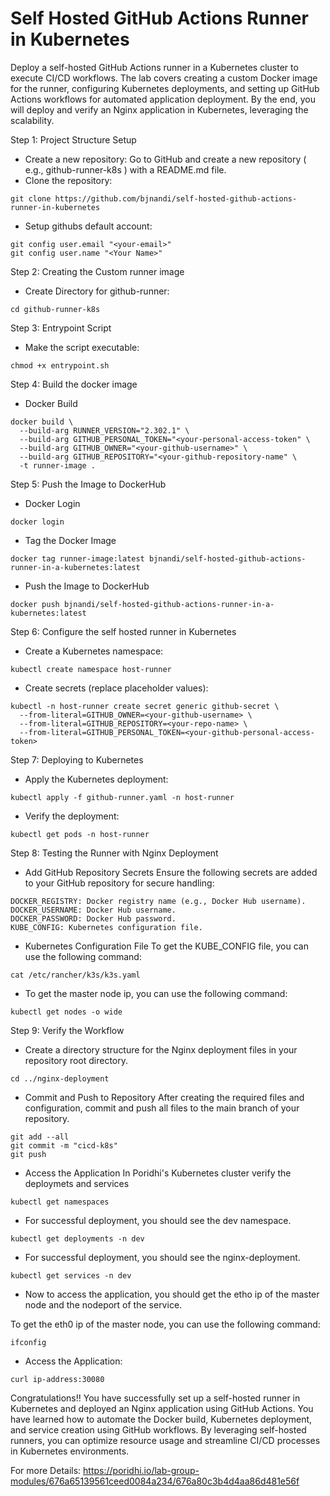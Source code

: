 # Self Hosted GitHub Actions Runner in Kubernetes
Deploy a self-hosted GitHub Actions runner in a Kubernetes cluster to execute CI/CD workflows. The lab covers creating a custom Docker image for the runner, configuring Kubernetes deployments, and setting up GitHub Actions workflows for automated application deployment. By the end, you will deploy and verify an Nginx application in Kubernetes, leveraging the scalability.

Step 1: Project Structure Setup
- Create a new repository:
Go to GitHub and create a new repository ( e.g., github-runner-k8s ) with a README.md file.
- Clone the repository:
```
git clone https://github.com/bjnandi/self-hosted-github-actions-runner-in-kubernetes
```
- Setup githubs default account:
```
git config user.email "<your-email>"
git config user.name "<Your Name>"
```

Step 2: Creating the Custom runner image
- Create Directory for github-runner:
```
cd github-runner-k8s
```
Step 3: Entrypoint Script
- Make the script executable:
```
chmod +x entrypoint.sh
```
Step 4: Build the docker image
- Docker Build
```
docker build \
  --build-arg RUNNER_VERSION="2.302.1" \
  --build-arg GITHUB_PERSONAL_TOKEN="<your-personal-access-token" \
  --build-arg GITHUB_OWNER="<your-github-username>" \
  --build-arg GITHUB_REPOSITORY="<your-github-repository-name" \
  -t runner-image .
```
Step 5: Push the Image to DockerHub
- Docker Login
```
docker login
```
- Tag the Docker Image
```
docker tag runner-image:latest bjnandi/self-hosted-github-actions-runner-in-a-kubernetes:latest
```
- Push the Image to DockerHub
```
docker push bjnandi/self-hosted-github-actions-runner-in-a-kubernetes:latest
```
Step 6: Configure the self hosted runner in Kubernetes
- Create a Kubernetes namespace:
```
kubectl create namespace host-runner
```
- Create secrets (replace placeholder values):
```
kubectl -n host-runner create secret generic github-secret \
  --from-literal=GITHUB_OWNER=<your-github-username> \
  --from-literal=GITHUB_REPOSITORY=<your-repo-name> \
  --from-literal=GITHUB_PERSONAL_TOKEN=<your-github-personal-access-token>
```
Step 7: Deploying to Kubernetes
- Apply the Kubernetes deployment:
```
kubectl apply -f github-runner.yaml -n host-runner
```
- Verify the deployment:
```
kubectl get pods -n host-runner
```
Step 8: Testing the Runner with Nginx Deployment
- Add GitHub Repository Secrets
Ensure the following secrets are added to your GitHub repository for secure handling:
```
DOCKER_REGISTRY: Docker registry name (e.g., Docker Hub username).
DOCKER_USERNAME: Docker Hub username.
DOCKER_PASSWORD: Docker Hub password.
KUBE_CONFIG: Kubernetes configuration file.
```

- Kubernetes Configuration File
To get the KUBE_CONFIG file, you can use the following command:
```
cat /etc/rancher/k3s/k3s.yaml
```
- To get the master node ip, you can use the following command:
```
kubectl get nodes -o wide
```

Step 9: Verify the Workflow
- Create a directory structure for the Nginx deployment files in your repository root directory.
```
cd ../nginx-deployment
```
- Commit and Push to Repository
After creating the required files and configuration, commit and push all files to the main branch of your repository.
```
git add --all
git commit -m "cicd-k8s"
git push
```
- Access the Application
In Poridhi's Kubernetes cluster verify the deploymets and services
```
kubectl get namespaces
````
- For successful deployment, you should see the dev namespace.
```
kubectl get deployments -n dev
```
- For successful deployment, you should see the nginx-deployment.
```
kubectl get services -n dev
```
- Now to access the application, you should get the etho ip of the master node and the nodeport of the service.

To get the eth0 ip of the master node, you can use the following command:
```
ifconfig
```
- Access the Application:
```
curl ip-address:30080
```

Congratulations!! You have successfully set up a self-hosted runner in Kubernetes and deployed an Nginx application using GitHub Actions. You have learned how to automate the Docker build, Kubernetes deployment, and service creation using GitHub workflows. By leveraging self-hosted runners, you can optimize resource usage and streamline CI/CD processes in Kubernetes environments.

For more Details:
https://poridhi.io/lab-group-modules/676a65139561ceed0084a234/676a80c3b4d4aa86d481e56f
